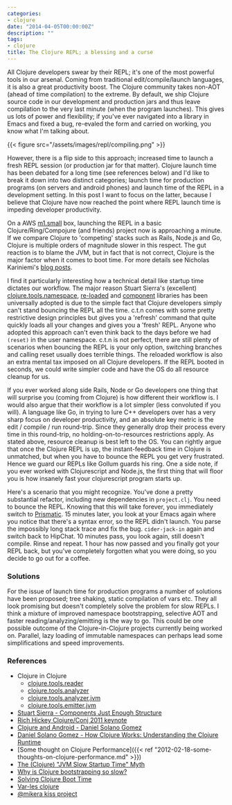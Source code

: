 ```yaml
---
categories:
- clojure
date: "2014-04-05T00:00:00Z"
description: ""
tags:
- clojure
title: The Clojure REPL; a blessing and a curse
---
```


All Clojure developers swear by their REPL; it's one of the most powerful tools in our arsenal. Coming from traditional edit/compile/launch languages, it is also a great productivity boost. The Clojure community takes non-AOT (ahead of time compilation) to the extreme. By default, we ship Clojure source code in our development and production jars and thus leave compilation to the very last minute (when the program launches). This gives us lots of power and flexibility; if you've ever navigated into a library in Emacs and fixed a bug, re-evaled the form and carried on working, you know what I'm talking about.

<!--more-->

{{< figure src="/assets/images/repl/compiling.png" >}}

However, there is a flip side to this approach; increased time to launch a fresh REPL session (or production jar for that matter). Clojure launch time has been debated for a long time (see references below) and I'd like to break it down into two distinct categories; launch time for production programs (on servers and android phones) and launch time of the REPL in a development setting. In this post I want to focus on the latter, because I believe that Clojure have now reached the point where REPL launch time is impeding developer productivity.

On a AWS [m1.small](http://aws.amazon.com/ec2/instance-types/) box, launching the REPL in a basic Clojure/Ring/Compojure (and friends) project now is approaching a minute. If we compare Clojure to 'competing' stacks such as Rails, Node.js and Go, Clojure is multiple orders of magnitude slower in this respect. The gut reaction is to blame the JVM, but in fact that is not correct, Clojure is the major factor when it comes to boot time. For more details see Nicholas Kariniemi's [blog posts](http://nicholaskariniemi.github.io).

I find it particularly interesting how a technical detail like startup time dictates our workflow. The major reason Stuart Sierra's (excellent) [clojure.tools.namespace](https://github.com/clojure/tools.namespace), [re-loaded](https://github.com/stuartsierra/reloaded) and [component](https://github.com/stuartsierra/reloaded) libraries has been universally adopted is due to the simple fact that Clojure developers simply can't stand bouncing the REPL all the time. c.t.n comes with some pretty restrictive design principles but gives you a 'refresh' command that quite quickly loads all your changes and gives you a 'fresh' REPL. Anyone who adopted this approach can't even think back to the days before we had `(reset)` in the user namespace. c.t.n is not perfect, there are still plenty of scenarios when bouncing the REPL is your only option, switching branches and calling reset usually does terrible things. The reloaded workflow is also an extra mental tax imposed on all Clojure developers. If the REPL booted in seconds, we could write simpler code and have the OS do all resource cleanup for us.

If you ever worked along side Rails, Node or Go developers one thing that will surprise you (coming from Clojure) is how different their workflow is. I would also argue that their workflow is a lot simpler (less convoluted if you will). A language like Go, in trying to lure C++ developers over has a very sharp focus on developer productivity, and an absolute key metric is the edit / compile / run round-trip. Since they generally drop their process every time in this round-trip, no holding-on-to-resources restrictions apply. As stated above, resource cleanup is best left to the OS. You can rightly argue that once the Clojure REPL is up, the instant-feedback time in Clojure is unmatched, but when you have to bounce the REPL you get very frustrated. Hence we guard our REPLs like Gollum guards his ring. One a side note, if you ever worked with Clojurescript and Node.js, the first thing that will floor you is how insanely fast your clojurescript program starts up.

Here's a scenario that you might recognize. You've done a pretty substantial refactor, including new dependencies in `project.clj`. You need to bounce the REPL. Knowing that this will take forever, you immediately switch to [Prismatic](http://getprismatic.com). 15 minutes later, you look at your Emacs again where you notice that there's a syntax error, so the REPL didn't launch. You parse the impossibly long stack trace and fix the bug. `cider-jack-in` again and switch back to HipChat. 10 minutes pass, you look again, still doesn't compile. Rinse and repeat. 1 hour has now passed and you finally got your REPL back, but you've completely forgotten what you were doing, so you decide to go out for a coffee.

### Solutions

For the issue of launch time for production programs a number of solutions have been proposed; tree shaking, static compilation of vars etc. They all look promising but doesn't completely solve the problem for slow REPLs. I think a mixture of improved namespace bootstrapping, selective AOT and faster reading/analyzing/emitting is the way to go. This could be one possible outcome of the Clojure-in-Clojure projects currently being worked on. Parallel, lazy loading of immutable namespaces can perhaps lead some simplifications and speed improvements.

### References

* Clojure in Clojure
     - [clojure.tools.reader](https://github.com/clojure/tools.reader)
     - [clojure.tools.analyzer](https://github.com/clojure/tools.analyzer)
     - [clojure.tools.analyzer.jvm](https://github.com/clojure/tools.analyzer.jvm)
     - [clojure.tools.emitter.jvm](https://github.com/clojure/tools.emitter.jvm)
* [Stuart Sierra - Components Just Enough Structure](https://www.youtube.com/watch?v=13cmHf_kt-Q)
* [Rich Hickey Clojure/Conj 2011 keynote](https://www.youtube.com/watch?v=I5iNUtrYQSM)
* [Clojure and Android - Daniel Solano Gomez](https://www.youtube.com/watch?v=1NptqU3bqZE)
* [Daniel Solano Gomez - How Clojure Works: Understanding the Clojure Runtime](https://www.youtube.com/watch?v=8NUI07y1SlQ)
* [Some thought on Clojure Performance]({{< ref "2012-02-18-some-thoughts-on-clojure-performance.md" >}})
* [The (Clojure) "JVM Slow Startup Time" Myth](http://nicholaskariniemi.github.io/2014/02/11/jvm-slow-startup.html)
* [Why is Clojure bootstrapping so slow?](http://nicholaskariniemi.github.io/2014/02/25/clojure-bootstrapping.html)
* [Solving Clojure Boot Time](http://nicholaskariniemi.github.io/2014/03/19/solving-clojure-boot-time.html)
* [Var-les clojure](https://twitter.com/cgrand/status/441915165718900737)
* [@mikera kiss project](https://github.com/mikera/kiss)
